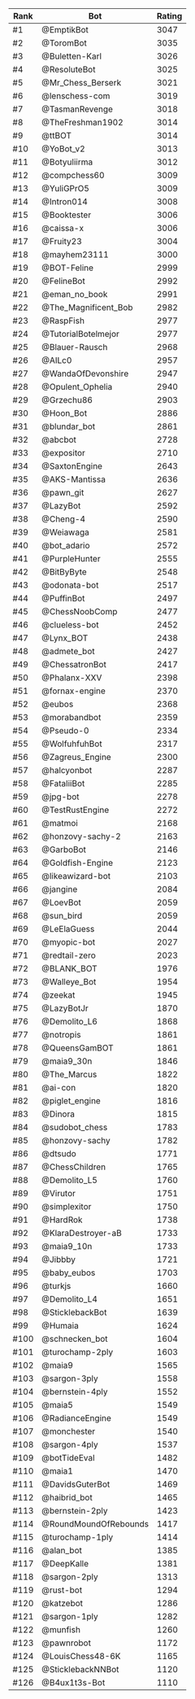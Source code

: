 Rank|Bot|Rating
---|---|---
#1|@EmptikBot|3047
#2|@ToromBot|3035
#3|@Buletten-Karl|3026
#4|@ResoluteBot|3025
#5|@Mr_Chess_Berserk|3021
#6|@lenschess-com|3019
#7|@TasmanRevenge|3018
#8|@TheFreshman1902|3014
#9|@ttBOT|3014
#10|@YoBot_v2|3013
#11|@Botyuliirma|3012
#12|@compchess60|3009
#13|@YuliGPrO5|3009
#14|@Intron014|3008
#15|@Booktester|3006
#16|@caissa-x|3006
#17|@Fruity23|3004
#18|@mayhem23111|3000
#19|@BOT-Feline|2999
#20|@FelineBot|2992
#21|@eman_no_book|2991
#22|@The_Magnificent_Bob|2982
#23|@RaspFish|2977
#24|@TutorialBotelmejor|2977
#25|@Blauer-Rausch|2968
#26|@AILc0|2957
#27|@WandaOfDevonshire|2947
#28|@Opulent_Ophelia|2940
#29|@Grzechu86|2903
#30|@Hoon_Bot|2886
#31|@blundar_bot|2861
#32|@abcbot|2728
#33|@expositor|2710
#34|@SaxtonEngine|2643
#35|@AKS-Mantissa|2636
#36|@pawn_git|2627
#37|@LazyBot|2592
#38|@Cheng-4|2590
#39|@Weiawaga|2581
#40|@bot_adario|2572
#41|@PurpleHunter|2555
#42|@BitByByte|2548
#43|@odonata-bot|2517
#44|@PuffinBot|2497
#45|@ChessNoobComp|2477
#46|@clueless-bot|2452
#47|@Lynx_BOT|2438
#48|@admete_bot|2427
#49|@ChessatronBot|2417
#50|@Phalanx-XXV|2398
#51|@fornax-engine|2370
#52|@eubos|2368
#53|@morabandbot|2359
#54|@Pseudo-0|2334
#55|@WolfuhfuhBot|2317
#56|@Zagreus_Engine|2300
#57|@halcyonbot|2287
#58|@FataliiBot|2285
#59|@jpg-bot|2278
#60|@TestRustEngine|2272
#61|@matmoi|2168
#62|@honzovy-sachy-2|2163
#63|@GarboBot|2146
#64|@Goldfish-Engine|2123
#65|@likeawizard-bot|2103
#66|@jangine|2084
#67|@LoevBot|2059
#68|@sun_bird|2059
#69|@LeElaGuess|2044
#70|@myopic-bot|2027
#71|@redtail-zero|2023
#72|@BLANK_BOT|1976
#73|@Walleye_Bot|1954
#74|@zeekat|1945
#75|@LazyBotJr|1870
#76|@Demolito_L6|1868
#77|@notropis|1861
#78|@QueensGamBOT|1861
#79|@maia9_30n|1846
#80|@The_Marcus|1822
#81|@ai-con|1820
#82|@piglet_engine|1816
#83|@Dinora|1815
#84|@sudobot_chess|1783
#85|@honzovy-sachy|1782
#86|@dtsudo|1771
#87|@ChessChildren|1765
#88|@Demolito_L5|1760
#89|@Virutor|1751
#90|@simplexitor|1750
#91|@HardRok|1738
#92|@KlaraDestroyer-aB|1733
#93|@maia9_10n|1733
#94|@Jibbby|1721
#95|@baby_eubos|1703
#96|@turkjs|1660
#97|@Demolito_L4|1651
#98|@SticklebackBot|1639
#99|@Humaia|1624
#100|@schnecken_bot|1604
#101|@turochamp-2ply|1603
#102|@maia9|1565
#103|@sargon-3ply|1558
#104|@bernstein-4ply|1552
#105|@maia5|1549
#106|@RadianceEngine|1549
#107|@monchester|1540
#108|@sargon-4ply|1537
#109|@botTideEval|1482
#110|@maia1|1470
#111|@DavidsGuterBot|1469
#112|@haibrid_bot|1465
#113|@bernstein-2ply|1423
#114|@RoundMoundOfRebounds|1417
#115|@turochamp-1ply|1414
#116|@alan_bot|1385
#117|@DeepKalle|1381
#118|@sargon-2ply|1313
#119|@rust-bot|1294
#120|@katzebot|1286
#121|@sargon-1ply|1282
#122|@munfish|1260
#123|@pawnrobot|1172
#124|@LouisChess48-6K|1165
#125|@SticklebackNNBot|1120
#126|@B4ux1t3s-Bot|1110
